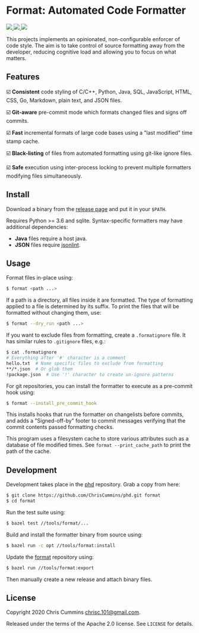 # Format: Automated Code Formatter

<!-- download -->
<a href="https://tldrlegal.com/license/apache-license-2.0-(apache-2.0)">
  <img src="https://img.shields.io/github/v/release/ChrisCummins/format.svg">
</a>
<!-- Travis CI -->
<a href="https://github.com/ChrisCummins/format">
  <img src="https://img.shields.io/travis/ChrisCummins/format/master.svg">
</a>
<!-- license -->
<a href="https://tldrlegal.com/license/apache-license-2.0-(apache-2.0)">
  <img src="https://img.shields.io/badge/license-Apache%202.0-blue.svg?color=brightgreen">
</a>

This projects implements an opinionated, non-configurable enforcer of code
style. The aim is to take control of source formatting away from the developer,
reducing cognitive load and allowing you to focus on what matters.

## Features

☑️ **Consistent** code styling of C/C++, Python, Java, SQL, JavaScript, HTML,
  CSS, Go, Markdown, plain text, and JSON files.

☑️ **Git-aware** pre-commit mode which formats changed files and signs off
  commits.

☑️ **Fast** incremental formats of large code bases using a "last modified"
  time stamp cache.

☑️ **Black-listing** of files from automated formatting using git-like ignore
  files.

☑️ **Safe** execution using inter-process locking to prevent multiple
  formatters modifying files simultaneously.

## Install

Download a binary from the
[release page](https://github.com/ChrisCummins/format/releases) and put it in
your `$PATH`.

Requires Python >= 3.6 and sqlite. Syntax-specific formatters may have
additional dependencies:

* **Java** files require a host java.
* **JSON** files require [jsonlint](https://www.npmjs.com/package/jsonlint).

## Usage

Format files in-place using:

```sh
$ format <path ...>
```

If a path is a directory, all files inside it are formatted. The type of
formatting applied to a file is determined by its suffix. To print the files
that will be formatted without changing them, use:

```sh
$ format --dry_run <path ...>
```

If you want to exclude files from formatting, create a `.formatignore` file. It
has similar rules to `.gitignore` files, e.g.:

```sh
$ cat .formatignore
# Everything after '#' character is a comment
hello.txt  # Name specific files to exclude from formatting
**/*.json  # Or glob them
!package.json  # Use '!' character to create un-ignore patterns
```

For git repositories, you can install the formatter to execute as a pre-commit
hook using:

```sh
$ format --install_pre_commit_hook
```

This installs hooks that run the formatter on changelists before commits, and
adds a "Signed-off-by" footer to commit messages verifying that the commit
contents passed formatting checks.

This program uses a filesystem cache to store various attributes such as a
database of file modified times. See `format --print_cache_path` to print the
path of the cache.

## Development

Development takes place in the [phd](https://github.com/ChrisCummins/phd)
repository. Grab a copy from here:

```sh
$ git clone https://github.com/ChrisCummins/phd.git format
$ cd format
```

Run the test suite using:

```sh
$ bazel test //tools/format/...
```

Build and install the formatter binary from source using:

```sh
$ bazel run -c opt //tools/format:install
```

Update the [format](https://github.com/ChrisCummins/format) repository using:

```sh
$ bazel run //tools/format:export
```

Then manually create a new release and attach binary files.

## License

Copyright 2020 Chris Cummins <chrisc.101@gmail.com>.

Released under the terms of the Apache 2.0 license. See `LICENSE` for details.
